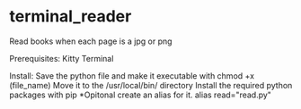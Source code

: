 # terminal_reader
Read books when each page is a jpg or png

Prerequisites:
  Kitty Terminal

Install:
  Save the python file and make it executable with chmod +x (file_name)
  Move it to the /usr/local/bin/ directory
  Install the required python packages with pip
  *Opitonal create an alias for it. alias read="read.py"

